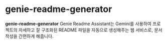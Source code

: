 # genie-readme-generator
**genie-readme-generator**  Genie Readme Assistant는 Gemini를 사용하여 프로젝트의 자세하고 잘 구조화된 README 파일을 자동으로 생성해주는 웹 서비스로, 문서 작성을 간편하게 해줍니다.

